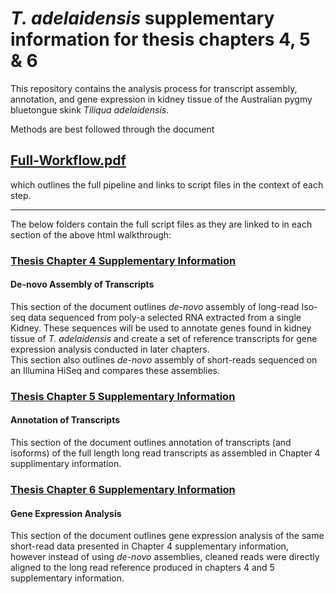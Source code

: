 # _T. adelaidensis_ supplementary information for thesis chapters 4, 5 & 6

This repository contains the analysis process for transcript assembly, annotation, and gene expression in kidney tissue of the Australian pygmy bluetongue skink _Tiliqua adelaidensis_.  

Methods are best followed through the document  
## [Full-Workflow.pdf](https://github.com/Carmel-src/T.adelaidensis_SuppInfo/blob/main/Full-Workflow-readthedown_FOR-PDF.pdf)
which outlines the full pipeline and links to script files in the context of each step. 

***

The below folders contain the full script files as they are linked to in each section of the above html walkthrough:

### [Thesis Chapter 4 Supplementary Information](https://github.com/Carmel-src/T.adelaidensis_SuppInfo/tree/main/Chapter%204%20-%20Assembly)
#### De-novo Assembly of Transcripts

This section of the document outlines _de-novo_ assembly of long-read Iso-seq data sequenced from poly-a selected RNA extracted from a single Kidney. These sequences will be used to annotate genes found in kidney tissue of _T. adelaidensis_ and create a set of reference transcripts for gene expression analysis conducted in later chapters.  
This section also outlines _de-novo_ assembly of short-reads sequenced on an Illumina HiSeq and compares these assemblies.  

### [Thesis Chapter 5 Supplementary Information](https://github.com/Carmel-src/T.adelaidensis_SuppInfo/tree/main/Chapter%205%20-%20Annotation)
#### Annotation of Transcripts

This section of the document outlines annotation of transcripts (and isoforms) of the full length long read transcripts as assembled in Chapter 4 supplimentary information.  

### [Thesis Chapter 6 Supplementary Information](https://github.com/Carmel-src/T.adelaidensis_SuppInfo/tree/main/Chapter%206%20-%20Gene%20Expression)
#### Gene Expression Analysis

This section of the document outlines gene expression analysis of the same short-read data presented in Chapter 4 supplementary information, however instead of using _de-novo_ assemblies, cleaned reads were directly aligned to the long read reference produced in chapters 4 and 5 supplementary information.  
